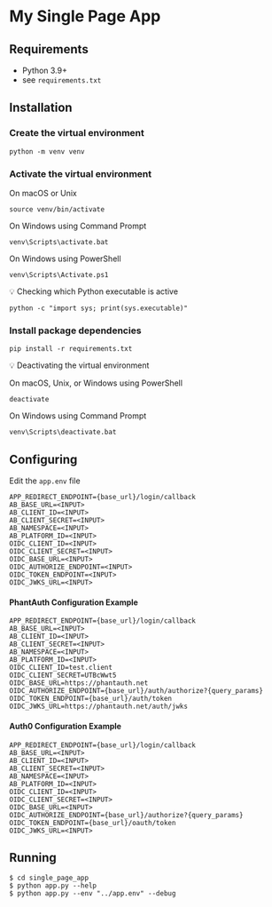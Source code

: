 # My Single Page App

## Requirements

* Python 3.9+
* see `requirements.txt`

## Installation

### Create the virtual environment

```shell
python -m venv venv
```

### Activate the virtual environment

On macOS or Unix

```shell
source venv/bin/activate
```

On Windows using Command Prompt

```shell
venv\Scripts\activate.bat
```

On Windows using PowerShell

```shell
venv\Scripts\Activate.ps1
```

:bulb: Checking which Python executable is active

```shell
python -c "import sys; print(sys.executable)"
```

### Install package dependencies

```shell
pip install -r requirements.txt
```

:bulb: Deactivating the virtual environment

On macOS, Unix, or Windows using PowerShell

```shell
deactivate
```

On Windows using Command Prompt

```shell
venv\Scripts\deactivate.bat
```

## Configuring

Edit the `app.env` file

```shell
APP_REDIRECT_ENDPOINT={base_url}/login/callback
AB_BASE_URL=<INPUT>
AB_CLIENT_ID=<INPUT>
AB_CLIENT_SECRET=<INPUT>
AB_NAMESPACE=<INPUT>
AB_PLATFORM_ID=<INPUT>
OIDC_CLIENT_ID=<INPUT>
OIDC_CLIENT_SECRET=<INPUT>
OIDC_BASE_URL=<INPUT>
OIDC_AUTHORIZE_ENDPOINT=<INPUT>
OIDC_TOKEN_ENDPOINT=<INPUT>
OIDC_JWKS_URL=<INPUT>
```

#### PhantAuth Configuration Example

```shell
APP_REDIRECT_ENDPOINT={base_url}/login/callback
AB_BASE_URL=<INPUT>
AB_CLIENT_ID=<INPUT>
AB_CLIENT_SECRET=<INPUT>
AB_NAMESPACE=<INPUT>
AB_PLATFORM_ID=<INPUT>
OIDC_CLIENT_ID=test.client
OIDC_CLIENT_SECRET=UTBcWwt5
OIDC_BASE_URL=https://phantauth.net
OIDC_AUTHORIZE_ENDPOINT={base_url}/auth/authorize?{query_params}
OIDC_TOKEN_ENDPOINT={base_url}/auth/token
OIDC_JWKS_URL=https://phantauth.net/auth/jwks
```

#### Auth0 Configuration Example

```shell
APP_REDIRECT_ENDPOINT={base_url}/login/callback
AB_BASE_URL=<INPUT>
AB_CLIENT_ID=<INPUT>
AB_CLIENT_SECRET=<INPUT>
AB_NAMESPACE=<INPUT>
AB_PLATFORM_ID=<INPUT>
OIDC_CLIENT_ID=<INPUT>
OIDC_CLIENT_SECRET=<INPUT>
OIDC_BASE_URL=<INPUT>
OIDC_AUTHORIZE_ENDPOINT={base_url}/authorize?{query_params}
OIDC_TOKEN_ENDPOINT={base_url}/oauth/token
OIDC_JWKS_URL=<INPUT>
```

## Running

```shell
$ cd single_page_app
$ python app.py --help
$ python app.py --env "../app.env" --debug
```
